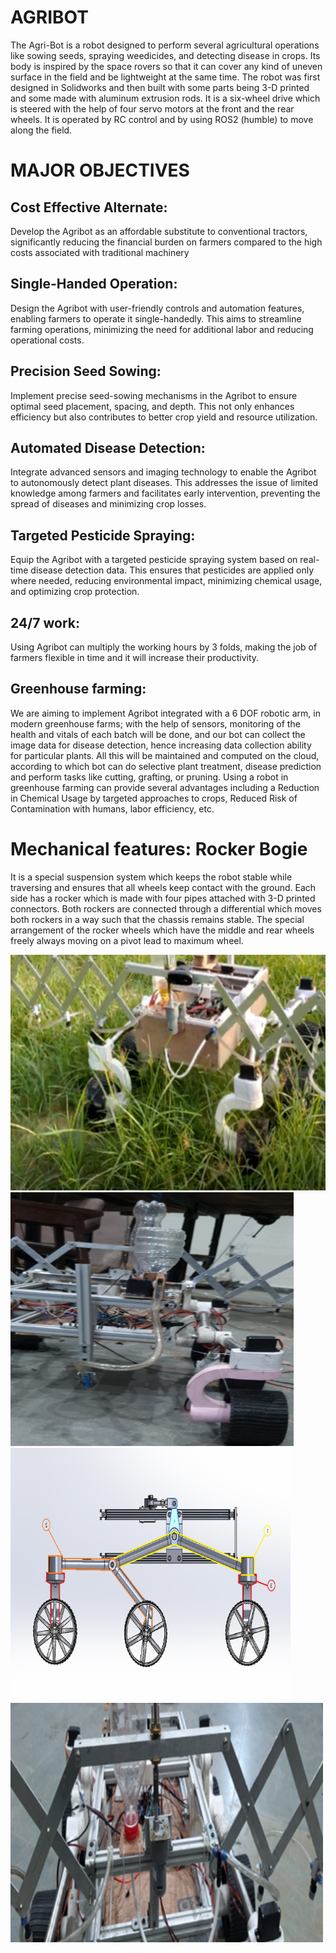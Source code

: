 # AGRIBOT
The Agri-Bot is a robot designed to perform several agricultural operations like sowing seeds, spraying weedicides, and detecting disease in crops. Its body is inspired by the space rovers so that it can cover any kind of uneven surface in the field and be lightweight at the same time. The robot was first designed in Solidworks and then built with some parts being 3-D printed and some made with aluminum extrusion rods. It is a six-wheel drive which is steered with the help of four servo motors at the front and the rear wheels. It is operated by RC control and by using ROS2 (humble) to move along the field.

# MAJOR OBJECTIVES

## Cost Effective Alternate: 
Develop the Agribot as an affordable substitute to conventional tractors, significantly reducing the financial burden on farmers compared to the high costs associated with traditional machinery
## Single-Handed Operation: 
Design the Agribot with user-friendly controls and automation features, enabling farmers to operate it single-handedly. This aims to streamline farming operations, minimizing the need for additional labor and reducing operational costs. 
## Precision Seed Sowing: 
Implement precise seed-sowing mechanisms in the Agribot to ensure optimal seed placement, spacing, and depth. This not only enhances efficiency but also contributes to better crop yield and resource utilization. 
## Automated Disease Detection: 
Integrate advanced sensors and imaging technology to enable the Agribot to autonomously detect plant diseases. This addresses the issue of limited knowledge among farmers and facilitates early intervention, preventing the spread of diseases and minimizing crop losses.
## Targeted Pesticide Spraying: 
Equip the Agribot with a targeted pesticide spraying system based on real-time disease detection data. This ensures that pesticides are applied only where needed, reducing environmental impact, minimizing chemical usage, and optimizing crop protection.
## 24/7 work: 
Using Agribot can multiply the working hours by 3 folds, making the job of farmers flexible in time and it will increase their productivity.   
## Greenhouse farming:  
We are aiming to implement Agribot integrated with a 6 DOF robotic arm, in modern greenhouse farms; with the help of sensors, monitoring of the health and vitals of each batch will be done, and our bot can collect the image data for disease detection, hence increasing data collection ability for particular plants. All this will be maintained and computed on the cloud, according to which bot can do selective plant treatment, disease prediction and perform tasks like cutting, grafting, or pruning. Using a robot in greenhouse farming can provide several advantages including a Reduction in Chemical Usage by targeted approaches to crops, Reduced Risk of Contamination with humans, labor efficiency, etc.

# Mechanical features: Rocker Bogie
It is a special suspension system which keeps the robot stable while traversing and ensures that all wheels keep contact with the ground. Each side has a rocker which is made with four pipes attached with 3-D printed connectors. Both rockers are connected through a differential which moves both rockers in a way such that the chassis remains stable. The special arrangement of the rocker wheels which have the middle and rear wheels freely always moving on a pivot lead to maximum wheel. 

![Rover Ground](images/rover_ground.png)
![Rover Seeds Sower](images/rover_seeds.png)
![Rover Side View](images/rover_side_view.png)
![Rover Top View](images/rover_top.png)
